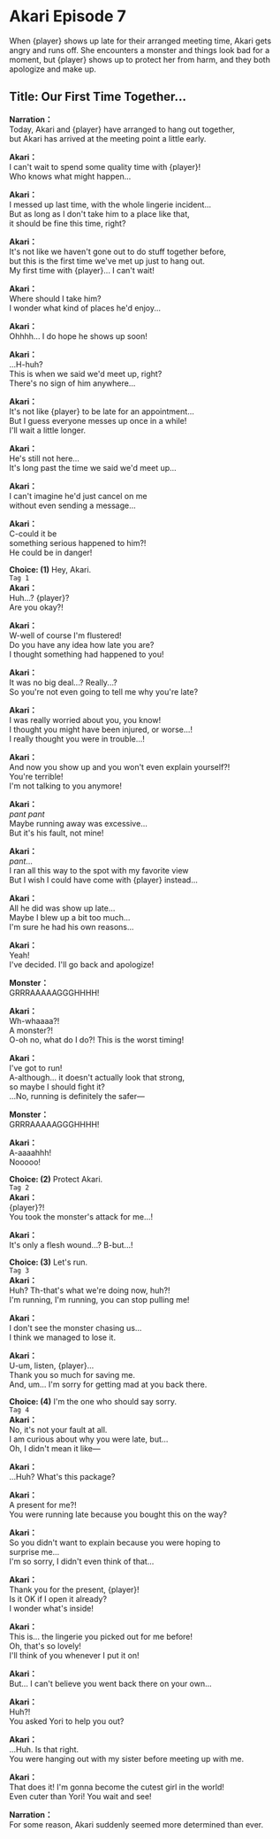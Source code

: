 <!-- ---
type: character-story
group: akari
title: akari-episode-7
permalink: character-story/akari/akari-episode-7
---
 -->

# Akari Episode 7

When {player} shows up late for their arranged meeting time, Akari gets angry and runs off. She encounters a monster and things look bad for a moment, but {player} shows up to protect her from harm, and they both apologize and make up.

## Title: Our First Time Together...

**Narration：**  
Today, Akari and {player} have arranged to hang out together,  
but Akari has arrived at the meeting point a little early.

**Akari：**  
I can't wait to spend some quality time with {player}!  
Who knows what might happen...

**Akari：**  
I messed up last time, with the whole lingerie incident...  
But as long as I don't take him to a place like that,  
it should be fine this time, right?

**Akari：**  
It's not like we haven't gone out to do stuff together before,  
but this is the first time we've met up just to hang out.  
My first time with {player}... I can't wait!

**Akari：**  
Where should I take him?  
I wonder what kind of places he'd enjoy...

**Akari：**  
Ohhhh... I do hope he shows up soon!

**Akari：**  
...H-huh?  
This is when we said we'd meet up, right?  
There's no sign of him anywhere...

**Akari：**  
It's not like {player} to be late for an appointment...  
But I guess everyone messes up once in a while!  
I'll wait a little longer.

**Akari：**  
He's still not here...  
It's long past the time we said we'd meet up...

**Akari：**  
I can't imagine he'd just cancel on me  
without even sending a message...

**Akari：**  
C-could it be  
something serious happened to him?!  
He could be in danger!

**Choice: (1)** Hey, Akari.  
`Tag 1`  
**Akari：**  
Huh...? {player}?  
Are you okay?!

**Akari：**  
W-well of course I'm flustered!  
Do you have any idea how late you are?  
I thought something had happened to you!

**Akari：**  
It was no big deal...? Really...?  
So you're not even going to tell me why you're late?

**Akari：**  
I was really worried about you, you know!  
I thought you might have been injured, or worse...!  
I really thought you were in trouble...!

**Akari：**  
And now you show up and you won't even explain yourself?!  
You're terrible!  
 I'm not talking to you anymore!

**Akari：**  
_pant_ _pant_  
Maybe running away was excessive...  
But it's his fault, not mine!

**Akari：**  
_pant_...  
I ran all this way to the spot with my favorite view  
But I wish I could have come with {player} instead...

**Akari：**  
All he did was show up late...  
Maybe I blew up a bit too much...  
I'm sure he had his own reasons...

**Akari：**  
Yeah!  
I've decided. I'll go back and apologize!

**Monster：**  
GRRRAAAAAGGGHHHH!

**Akari：**  
Wh-whaaaa?!  
A monster?!  
O-oh no, what do I do?! This is the worst timing!

**Akari：**  
I've got to run!  
A-although... it doesn't actually look that strong,  
so maybe I should fight it?  
 ...No, running is definitely the safer—

**Monster：**  
GRRRAAAAAGGGHHHH!

**Akari：**  
A-aaaahhh!  
Nooooo!

**Choice: (2)** Protect Akari.  
`Tag 2`  
**Akari：**  
{player}?!  
You took the monster's attack for me...!

**Akari：**  
It's only a flesh wound...? B-but...!

**Choice: (3)** Let's run.  
`Tag 3`  
**Akari：**  
Huh? Th-that's what we're doing now, huh?!  
I'm running, I'm running, you can stop pulling me!

**Akari：**  
I don't see the monster chasing us...  
I think we managed to lose it.

**Akari：**  
U-um, listen, {player}...  
Thank you so much for saving me.  
And, um... I'm sorry for getting mad at you back there.

**Choice: (4)** I'm the one who should say sorry.  
`Tag 4`  
**Akari：**  
No, it's not your fault at all.  
I am curious about why you were late, but...  
Oh, I didn't mean it like—

**Akari：**  
...Huh? What's this package?

**Akari：**  
A present for me?!  
You were running late because you bought this on the way?

**Akari：**  
So you didn't want to explain because you were hoping to  
surprise me...  
 I'm so sorry, I didn't even think of that...

**Akari：**  
Thank you for the present, {player}!  
Is it OK if I open it already?  
I wonder what's inside!

**Akari：**  
This is... the lingerie you picked out for me before!  
Oh, that's so lovely!  
I'll think of you whenever I put it on!

**Akari：**  
But... I can't believe you went back there on your own...

**Akari：**  
Huh?!  
 You asked Yori to help you out?

**Akari：**  
...Huh. Is that right.  
You were hanging out with my sister before meeting up with me.

**Akari：**  
That does it! I'm gonna become the cutest girl in the world!  
Even cuter than Yori! You wait and see!

**Narration：**  
For some reason, Akari suddenly seemed more determined than ever.
